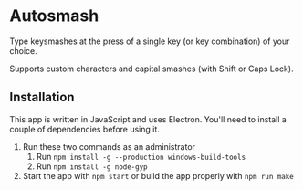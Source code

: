 # Autosmash

Type keysmashes at the press of a single key (or key combination) of your choice.

Supports custom characters and capital smashes (with Shift or Caps Lock).

## Installation

This app is written in JavaScript and uses Electron. You'll need to install a couple of dependencies before using it.

1. Run these two commands as an administrator
   1. Run `npm install -g --production windows-build-tools`
   2. Run `npm install -g node-gyp`
2. Start the app with `npm start` or build the app properly with `npm run make`